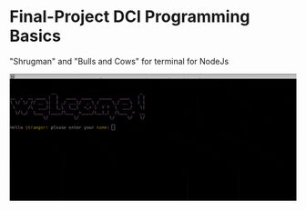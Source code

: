 # Final-Project DCI Programming Basics
"Shrugman" and "Bulls and Cows" for terminal for NodeJs

![Alt Text](https://github.com/fbphc/Final-Project-DCI/blob/main/img/terGame.gif)
